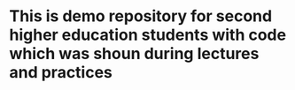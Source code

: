 # This is demo repository for second higher education students with code which was shoun during lectures and practices
